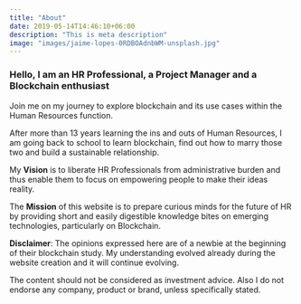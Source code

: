 ```yaml
---
title: "About"
date: 2019-05-14T14:46:10+06:00
description: "This is meta description"
image: "images/jaime-lopes-0RDBOAdnbWM-unsplash.jpg"
---
```


### Hello, I am an HR Professional, a Project Manager and a Blockchain enthusiast

Join me on my journey to explore blockchain and its use cases within the Human Resources function. 

After more than 13 years learning the ins and outs of Human Resources, I am going back to school to learn blockchain, find out how to marry those two and build a sustainable relationship. 


My **Vision** is to liberate HR Professionals from administrative burden and thus enable them to focus on empowering people to make their ideas reality.


 The **Mission** of this website is to prepare curious minds for the future of HR by providing short and easily digestible knowledge bites on emerging technologies, particularly on Blockchain.

 **Disclaimer**: The opinions expressed here are of a newbie at the beginning of their blockchain study. My understanding evolved already during the website creation and it will continue evolving. 
 
 The content should not be considered as investment advice. Also I do not endorse any company, product or brand, unless specifically stated. 


